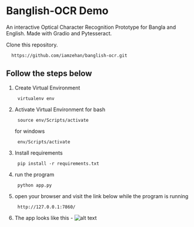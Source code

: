 # Banglish-OCR Demo

An interactive Optical Character Recognition Prototype for Bangla and English. Made with Gradio and Pytesseract.

Clone this repository.

      https://github.com/iamzehan/banglish-ocr.git

## Follow the steps below

1. Create Virtual Environment

        virtualenv env
    
2. Activate Virtual Environment
   for bash
   
        source env/Scripts/activate
   
   for windows
        
        env/Scripts/activate
    
3. Install requirements

        pip install -r requirements.txt

4. run the program

        python app.py
    
5. open your browser and visit the link below while the program is running

        http://127.0.0.1:7860/  
        
6. The app looks like this -
![alt text](https://res.cloudinary.com/du4udzfii/image/upload/v1651769751/Screenshot_93_48394c5ea6.png)
